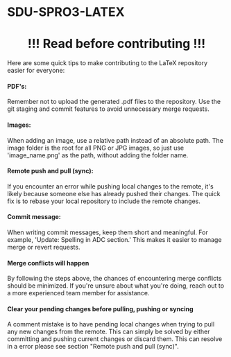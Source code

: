 # SDU-SPRO3-LATEX

<center><h1>!!! Read before contributing !!!</h1></center>
Here are some quick tips to make contributing to the LaTeX repository easier for everyone:

<h4>PDF's:</h4>
Remember not to upload the generated .pdf files to the repository. Use the git staging and commit features to avoid unnecessary merge requests.

<h4>Images:</h4>
When adding an image, use a relative path instead of an absolute path. The image folder is the root for all PNG or JPG images, so just use 'image_name.png' as the path, without adding the folder name.

<h4>Remote push and pull (sync):</h4>
If you encounter an error while pushing local changes to the remote, it's likely because someone else has already pushed their changes. The quick fix is to rebase your local repository to include the remote changes.

<h4>Commit message:</h4>
When writing commit messages, keep them short and meaningful. For example, 'Update: Spelling in ADC section.' This makes it easier to manage merge or revert requests.

<h4>Merge conflicts will happen</h4>
By following the steps above, the chances of encountering merge conflicts should be minimized. If you're unsure about what you're doing, reach out to a more experienced team member for assistance.

<h4>Clear your pending changes before pulling, pushing or syncing</h4>
A comment mistake is to have pending local changes when trying to pull any new changes from the remote. This can simply be solved by either committing and pushing current changes or discard them. This can resolve in a error please see section "Remote push and pull (sync)".